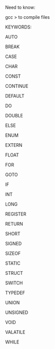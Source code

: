 Need to know:

gcc   > to compile files

KEYWORDS:

AUTO

BREAK

CASE

CHAR

CONST

CONTINUE

DEFAULT

DO

DOUBLE

ELSE

ENUM

EXTERN

FLOAT

FOR

GOTO

IF

INT

LONG

REGISTER

RETURN

SHORT

SIGNED

SIZEOF

STATIC

STRUCT

SWITCH

TYPEDEF

UNION

UNSIGNED

VOID

VALATILE

WHILE

